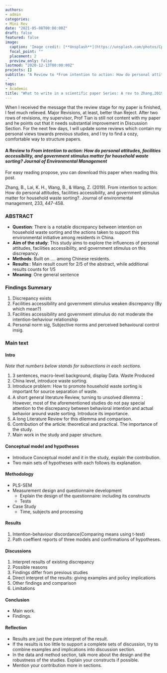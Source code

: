 ```yaml
---
authors:
- admin
categories:
- Mini Rev
date: "2021-05-08T00:00:00Z"
draft: false
featured: false
image:
  caption: 'Image credit: [**Unsplash**](https://unsplash.com/photos/CpkOjOcXdUY)'
  focal_point: ""
  placement: 2
  preview_only: false
lastmod: "2020-12-13T00:00:00Z"
projects: []
subtitle: "A Review to *From intention to action: How do personal attitudes, facilities accessibility, and government stimulus matter for household waste sorting?* *Journal of Environmental Management*
."
tags:
- Academic
title: "What to write in a scientific paper Series: A rev to Zhang,2019"
---
```


When I received the message that the review stage for my paper is finished, I feel much relieved. Major Revisions, at least, better than Reject. After two rows of revisions, my supervisor, Prof Tian is still not content with my paper and he points out that it needs substantial improvement in Discussion Section. For the next few days, I will update some reviews which contain my personal views towards previous studies, and I try to find a cozy, comfortable way to structure papers.

#### A Review to *From intention to action: How do personal attitudes, facilities accessibility, and government stimulus matter for household waste sorting?* *Journal of Environmental Management*

For easy reading propose, you can download this paper when reading this post.

Zhang, B., Lai, K. H., Wang, B., & Wang, Z. (2019). From intention to action: How do personal attitudes, facilities accessibility, and government stimulus matter for household waste sorting?. Journal of environmental management, 233, 447-458.

### ABSTRACT

- **Question**: There is a notable discrepancy between intention on household waste sorting and the actions taken to support this environmental initiative among residents in China.
- **Aim of the study**: This study aims to explore the influences of personal attitudes, facilities accessibility, and government stimulus on this discrepancy.
- **Methods**: Built on .... among Chinese residents.
- **Results**:: Main result count for 2/5 of the abstract, while additional results counts for 1/5 
- **Meaning**: One general sentence

### Findings Summary

1. Discrepancy exists
2. Facilities accessibility and government stimulus weaken discrepancy (By which mean?)
3. Facilities accessibility and government stimulus do not moderate the intention-behaviour relationship
4. Personal norm sig, Subjective norms and perceived behavioural control insig.

### Main text

#### Intro

*Note that numbers below stands for subsections in each sections.* 

1. 3 sentences, macro-level background, display Data. Waste Produced
2. China level, introduce waste sorting.
3. Introduce problem: How to promote household waste sorting is important for source separation of waste.
4. A short general literature Review, turning to unsolved dilemma：However, most of the aforementioned studies do not pay special attention to the discrepancy between behavioral intention and actual behavior around waste sorting. Introduce its importance.
5. A long Literature Review for this dilemma and comparison.
6. Contribution of the article: theoretical and practical. The importance of the study.
7. Main work in the study and paper structure.

#### Conceptual model and hypotheses

- Introduce Conceptual model and it in the study, explain the contribution.
- Two main sets of hypotheses with each follows its explanation.

#### Methodology
- PLS-SEM
- Measurement design and questionnaire development
	- Explain the design of the questionnaire: including its constructs
	- Tests
- Case Study
	- Time, subjects and processing
#### Results
1. Intention-behaviour discordance(Comparing means using t-test)
2. Path coeffient reports of three models and confirmations of hypotheses.

#### Discussions

1. Interpret results of existing discrepancy
2. Possible reasons 
3. Findings differ from previous studies
4. Direct interpret of the results: giving examples and policy implications
5. Other findings and comparison
6. Limitations

#### Conclusion

- Main work.
- Findings.

#### Reflection
- Results are just the pure interpret of the result.
- If the results is too little to support a complete sets of discussion, try to combine examples and implications into discussion section. 
- In the data and method section, talk more about the design and the robustness of the studies. Explain your constructs if possible.
- Mention your contribution more in sections.


